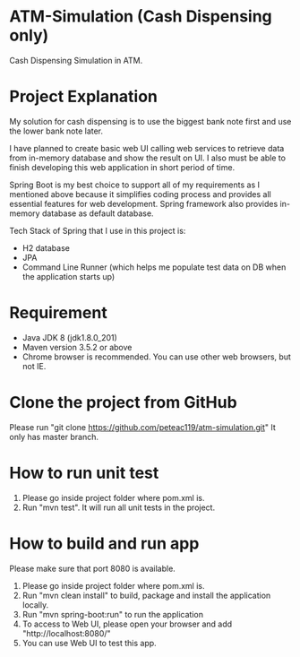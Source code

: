 # ATM-Simulation (Cash Dispensing only)
Cash Dispensing Simulation in ATM.

# Project Explanation
My solution for cash dispensing is to use the biggest bank note first and use the lower bank note later.

I have planned to create basic web UI calling web services to retrieve data from in-memory database and 
show the result on UI. I also must be able to finish developing this web application in short period of time.

Spring Boot is my best choice to support all of my requirements as I mentioned above because 
it simplifies coding process and provides all essential features for web development.
Spring framework also provides in-memory database as default database.

Tech Stack of Spring that I use in this project is:
- H2 database
- JPA
- Command Line Runner (which helps me populate test data on DB when the application starts up)

# Requirement
- Java JDK 8 (jdk1.8.0_201)
- Maven version 3.5.2 or above
- Chrome browser is recommended. You can use other web browsers, but not IE.

# Clone the project from GitHub
Please run "git clone https://github.com/peteac119/atm-simulation.git"
It only has master branch.

# How to run unit test
1. Please go inside project folder where pom.xml is.
2. Run "mvn test". It will run all unit tests in the project.

# How to build and run app
Please make sure that port 8080 is available.

1. Please go inside project folder where pom.xml is.
2. Run "mvn clean install" to build, package and install the application locally.
3. Run "mvn spring-boot:run" to run the application
4. To access to Web UI, please open your browser and add "http://localhost:8080/"
5. You can use Web UI to test this app.

